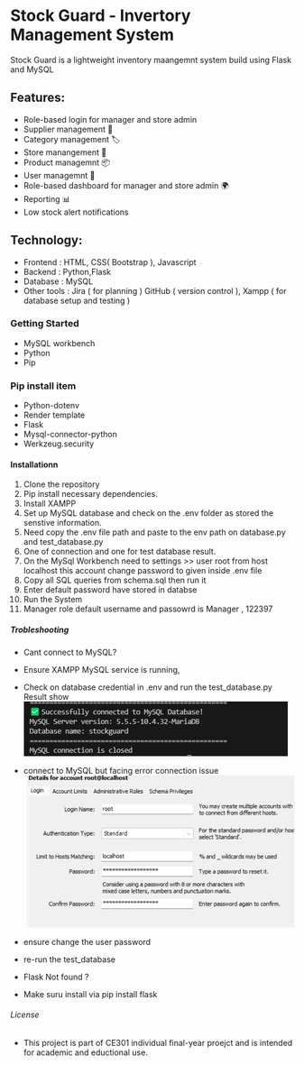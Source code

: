 # Stock Guard - Invertory Management System

Stock Guard is a lightweight inventory maangemnt system build using Flask and MySQL

## Features:
- Role-based login for manager and store admin
- Supplier management 🚚
- Category management 🏷️
- Store manangement  🏪
- Product managemnt 📦
- User managemnt 👥
- Role-based dashboard for manager and store admin 🌍
- Reporting 📊
- Low stock alert notifications 


## Technology:
- Frontend : HTML, CSS( Bootstrap ), Javascript
- Backend : Python,Flask
- Database : MySQL
- Other tools : Jira ( for planning ) GitHub ( version control ), Xampp ( for database setup and testing )


### Getting Started

- MySQL workbench
- Python 
- Pip 


### Pip install item
- Python-dotenv
- Render template
- Flask
- Mysql-connector-python
- Werkzeug.security


#### Installationn

1. Clone the repository 
2. Pip install necessary dependencies.
3. Install XAMPP 
4. Set up MySQL database and check on the .env folder as stored the senstive information.
5. Need copy the .env file path and paste to the env path on database.py and test_database.py 
6. One of connection and one for test database result. 
7. On the MySql Workbench need to settings >> user root from host localhost this account change password to given inside .env file 
8. Copy all SQL queries from schema.sql then run it 
9. Enter default password have stored in databse
10. Run the System
11. Manager role default username and passowrd is Manager , 122397 


##### Trobleshooting 
-  Cant connect to MySQL?
- Ensure XAMPP MySQL service is running,
- Check on database credential in .env and run the test_database.py
 Result show
 ![alt text](image.png)

- connect to MySQL but facing error connection issue 
![alt text](image-1.png)
- ensure change the user password 
- re-run the test_database

- Flask Not found ?
- Make suru install via pip install flask 

###### License
- This project is part of CE301 individual final-year proejct and is intended for academic and eductional use.